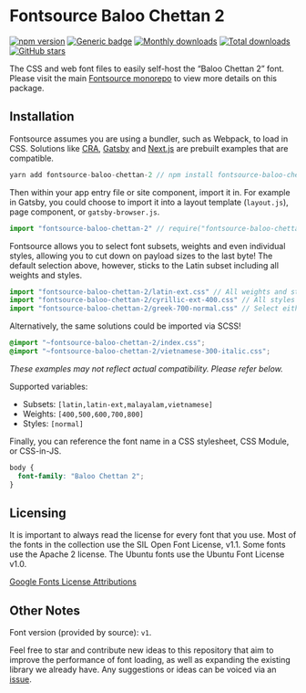 # Fontsource Baloo Chettan 2

[![npm version](https://badge.fury.io/js/fontsource-baloo-chettan-2.svg)](https://www.npmjs.com/package/fontsource-baloo-chettan-2) [![Generic badge](https://img.shields.io/badge/fontsource-passing-brightgreen)](https://github.com/DecliningLotus/fontsource) [![Monthly downloads](https://badgen.net/npm/dm/fontsource-baloo-chettan-2)](https://github.com/DecliningLotus/fontsource) [![Total downloads](https://badgen.net/npm/dt/fontsource-baloo-chettan-2)](https://github.com/DecliningLotus/fontsource) [![GitHub stars](https://img.shields.io/github/stars/DecliningLotus/fontsource.svg?style=social&label=Star)](https://GitHub.com/DecliningLotus/fontsource/stargazers/)

The CSS and web font files to easily self-host the “Baloo Chettan 2” font. Please visit the main [Fontsource monorepo](https://github.com/DecliningLotus/fontsource) to view more details on this package.

## Installation

Fontsource assumes you are using a bundler, such as Webpack, to load in CSS. Solutions like [CRA](https://create-react-app.dev/), [Gatsby](https://www.gatsbyjs.org/) and [Next.js](https://nextjs.org/) are prebuilt examples that are compatible.

```javascript
yarn add fontsource-baloo-chettan-2 // npm install fontsource-baloo-chettan-2
```

Then within your app entry file or site component, import it in. For example in Gatsby, you could choose to import it into a layout template (`layout.js`), page component, or `gatsby-browser.js`.

```javascript
import "fontsource-baloo-chettan-2" // require("fontsource-baloo-chettan-2")
```

Fontsource allows you to select font subsets, weights and even individual styles, allowing you to cut down on payload sizes to the last byte! The default selection above, however, sticks to the Latin subset including all weights and styles.

```javascript
import "fontsource-baloo-chettan-2/latin-ext.css" // All weights and styles included.
import "fontsource-baloo-chettan-2/cyrillic-ext-400.css" // All styles included.
import "fontsource-baloo-chettan-2/greek-700-normal.css" // Select either normal or italic.
```

Alternatively, the same solutions could be imported via SCSS!

```scss
@import "~fontsource-baloo-chettan-2/index.css";
@import "~fontsource-baloo-chettan-2/vietnamese-300-italic.css";
```

_These examples may not reflect actual compatibility. Please refer below._

Supported variables:

- Subsets: `[latin,latin-ext,malayalam,vietnamese]`
- Weights: `[400,500,600,700,800]`
- Styles: `[normal]`

Finally, you can reference the font name in a CSS stylesheet, CSS Module, or CSS-in-JS.

```css
body {
  font-family: "Baloo Chettan 2";
}
```

## Licensing

It is important to always read the license for every font that you use.
Most of the fonts in the collection use the SIL Open Font License, v1.1. Some fonts use the Apache 2 license. The Ubuntu fonts use the Ubuntu Font License v1.0.

[Google Fonts License Attributions](https://fonts.google.com/attribution)

## Other Notes

Font version (provided by source): `v1`.

Feel free to star and contribute new ideas to this repository that aim to improve the performance of font loading, as well as expanding the existing library we already have. Any suggestions or ideas can be voiced via an [issue](https://github.com/DecliningLotus/fontsource/issues).
